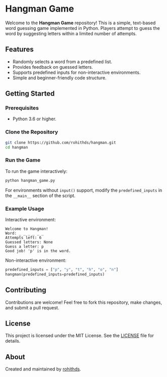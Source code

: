 # Hangman Game

Welcome to the **Hangman Game** repository! This is a simple, text-based word guessing game implemented in Python. Players attempt to guess the word by suggesting letters within a limited number of attempts.

## Features
- Randomly selects a word from a predefined list.
- Provides feedback on guessed letters.
- Supports predefined inputs for non-interactive environments.
- Simple and beginner-friendly code structure.

## Getting Started

### Prerequisites
- Python 3.6 or higher.

### Clone the Repository
```bash
git clone https://github.com/rohithds/hangman.git
cd hangman
```

### Run the Game
To run the game interactively:
```bash
python hangman_game.py
```

For environments without `input()` support, modify the `predefined_inputs` in the `__main__` section of the script.

### Example Usage
Interactive environment:
```
Welcome to Hangman!
Word: _ _ _ _ _ _
Attempts left: 6
Guessed letters: None
Guess a letter: p
Good job! 'p' is in the word.
```

Non-interactive environment:
```python
predefined_inputs = ["p", "y", "t", "h", "o", "n"]
hangman(predefined_inputs=predefined_inputs)
```

## Contributing
Contributions are welcome! Feel free to fork this repository, make changes, and submit a pull request.

## License
This project is licensed under the MIT License. See the [LICENSE](LICENSE) file for details.

## About
Created and maintained by [rohithds](https://github.com/rohithds).

